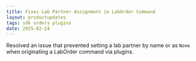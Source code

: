 ```yaml
---
title: Fixes Lab Partner Assignment in LabOrder Command
layout: productupdates
tags: sdk orders plugins
date: 2025-02-24
---
```

Resolved an issue that prevented setting a lab partner by name or as `None` when originating a LabOrder command via plugins.

